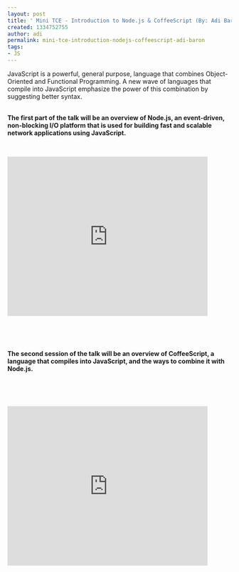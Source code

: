 ```yaml
---
layout: post
title: ' Mini TCE - Introduction to Node.js & CoffeeScript (By: Adi Baron)'
created: 1334752755
author: adi
permalink: mini-tce-introduction-nodejs-coffeescript-adi-baron
tags:
- JS
---
```

<div id="event-description-wrap" itemprop="description" class="line event-stack-display event-stack-display-no-padding">
<p>JavaScript is a powerful, general purpose, language that combines  Object-Oriented and Functional Programming. A new wave of languages that  compile into JavaScript emphasize the power of this combination by  suggesting better syntax.</p>
<p><br />
<strong>The first part of the talk will be an overview of Node.js, an  event-driven, non-blocking I/O platform that is used for building fast  and scalable network applications using JavaScript.</strong></p>
<p>&nbsp;</p>
<p><iframe width="450" height="359" frameborder="0" allowfullscreen="" src="http://blip.tv/play/grVLgvfjMAA.html?p=1"></iframe><embed style="display: none;" src="http://a.blip.tv/api.swf#grVLgvfjMAA" type="application/x-shockwave-flash"></embed></p>
<p><strong>&nbsp;</strong></p>
<p>&nbsp;</p>
<p><strong>The second session of the talk will be an overview of CoffeeScript, a   language that compiles into JavaScript, and the ways to combine it with   Node.js.</strong></p>
<p>&nbsp;</p>
<p>&nbsp;</p>
<p><iframe width="450" height="359" frameborder="0" allowfullscreen="" src="http://blip.tv/play/grVLgvfXawA.html?p=1"></iframe><embed style="display: none;" src="http://a.blip.tv/api.swf#grVLgvfXawA" type="application/x-shockwave-flash"></embed></p>
<p>&nbsp;</p>
</div>
<p>&nbsp;</p>
<p>&nbsp;</p>
<p>&nbsp;</p>
